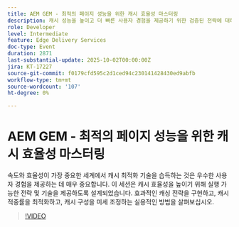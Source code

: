 ```yaml
---
title: AEM GEM - 최적의 페이지 성능을 위한 캐시 효율성 마스터링
description: 캐시 성능을 높이고 더 빠른 사용자 경험을 제공하기 위한 검증된 전략에 대해 알아봅니다. 이 세션에서는 캐시 적중률 개선, 구성 미세 조정 및 효과적인 캐싱 전략 구현을 위한 실용적인 기술을 다룹니다.
role: Developer
level: Intermediate
feature: Edge Delivery Services
doc-type: Event
duration: 2871
last-substantial-update: 2025-10-02T00:00:00Z
jira: KT-17227
source-git-commit: f0179cfd595c2d1ced94c230141428430ed9abfb
workflow-type: tm+mt
source-wordcount: '107'
ht-degree: 0%

---
```


# AEM GEM - 최적의 페이지 성능을 위한 캐시 효율성 마스터링

속도와 효율성이 가장 중요한 세계에서 캐시 최적화 기술을 습득하는 것은 우수한 사용자 경험을 제공하는 데 매우 중요합니다. 이 세션은 캐시 효율성을 높이기 위해 실행 가능한 전략 및 기술을 제공하도록 설계되었습니다. 효과적인 캐싱 전략을 구현하고, 캐시 적중률을 최적화하고, 캐시 구성을 미세 조정하는 실용적인 방법을 살펴보십시오.

>[!VIDEO](https://video.tv.adobe.com/v/3457718/?learn=on&enablevpops)
